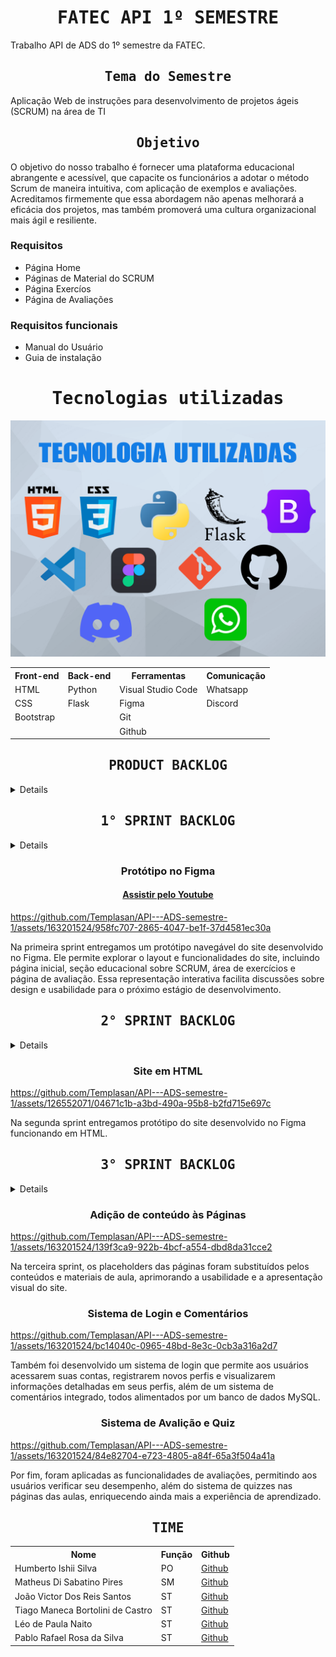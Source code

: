 <h1 align="center"><samp>FATEC API 1º SEMESTRE</samp></h1>

Trabalho API de ADS do 1º semestre da FATEC.

<h2 align="center"><samp>Tema do Semestre</samp></h2>
Aplicação Web de instruções para desenvolvimento de projetos ágeis (SCRUM) na área de TI

<h2 align="center"><samp>Objetivo</samp></h2>
O objetivo do nosso trabalho é fornecer uma plataforma educacional abrangente e acessível, que capacite os funcionários a adotar o método Scrum de maneira intuitiva, com aplicação de exemplos e avaliações. Acreditamos firmemente que essa abordagem não apenas melhorará a eficácia dos projetos, mas também promoverá uma cultura organizacional mais ágil e resiliente.

### Requisitos
+ Página Home
+ Páginas de Material do SCRUM
+ Página Exercíos
+ Página de Avaliações

### Requisitos funcionais
+ Manual do Usuário
+ Guia de instalação

<h1 align="center"><samp>Tecnologias utilizadas</samp></h1>

![](/readme/TecnologiaUtilizadas.png)

<table align="center">
  <tr>
    <th><b>Front-end</b></th>
    <th><b>Back-end</b></th>
    <th><b>Ferramentas</b></th>
    <th><b>Comunicação</b></th>
  </tr>
  <tr>
    <td>HTML</td>
    <td>Python</td>
    <td>Visual Studio Code</td>
    <td>Whatsapp</td>
  </tr>
  <tr>
    <td>CSS</td>
    <td>Flask</td>
    <td>Figma</td>
    <td>Discord</td>
  </tr>
  <tr>
    <td>Bootstrap</td>
    <td></td>
    <td>Git</td>
    <td></td>
  </tr>
  <tr>
    <td></td>
    <td></td>
    <td>Github</td>
    <td></td>
  </tr>
</table>

<h2 align="center"><samp>PRODUCT BACKLOG</samp></h2>

<details>

<table align="center">
  <tr class="row0">
    <td>Rank</td>
    <td>Prioridade</td>
    <td>Resumo</td>
    <td>User Story</td>
    <td>Sprint</td>
    <td>Status</td>
  </tr>
  <tr>
    <td>1</td>
    <td>Alta</td>
    <td>Layout</td>
    <td>Como colaborador da empresa, eu quero ver como será o layout e o design do site.</td>
    <td>1</td>
    <td>Concluído</td>
  </tr>
  <tr>
    <td>2</td>
    <td>Alta</td>
    <td>Página home</td>
    <td>Como colaborador da empresa, eu quero visualizar como será uma página inicial intuitiva no figma.</td>
    <td>1</td>
    <td>Concluído</td>
  </tr>
  <tr>
    <td>3</td>
    <td>Média</td>
    <td>Página de introdução</td>
    <td>Como colaborador da empresa, eu quero visualizar como será uma página para aprender sobre os papéis de um time scrum no Figma.</td>
    <td>1</td>
    <td>Concluído</td>
  </tr>
  <tr>
    <td>4</td>
    <td>Alta</td>
    <td>Página de papéis de um time</td>
    <td>Como colaborador da empresa, eu quero visualizar como será uma página para aprender sobre os papéis de um time scrum no Figma.</td>
    <td>1</td>
    <td>Concluído</td>
  </tr>
  <tr>
    <td>5</td>
    <td>Média</td>
    <td>Página dos eventos do scrum</td>
    <td>Como colaborador da empresa, eu quero visualizar como será uma página para aprender os eventos que são pilares da metodologia ágil no figma.</td>
    <td>1</td>
    <td>Concluído</td>
  </tr>
  <tr>
    <td>6</td>
    <td>Baixa</td>
    <td>Página de artefatos e ferramentas</td>
    <td>Como colaborador da empresa, eu quero visualizar como será a página para aprender sobre os artefatos e ferramentas utilizados pelo scrum no figma.</td>
    <td>1</td>
    <td>Concluído</td>
  </tr>
  <tr>
    <td>7</td>
    <td>Média</td>
    <td>Página de avaliação</td>
    <td>Como colaborador da empresa, eu quero visualizar como será a página para avaliar meus conhecimentos sobre os assuntos estudados no figma.</td>
    <td>1</td>
    <td>Concluído</td>
  </tr>
    <tr>
    <td>8</td>
    <td>Média</td>
    <td>Ajustes e navegabilidade</td>
    <td>Como colaborador da empresa, eu quero ter uma experiência de usuário funcional, mesmo que seja apenas um protótipo. </td>
    <td>1</td>
    <td>Concluído</td>
  </tr>
  <tr>
    <td>9</td>
    <td>Alta</td>
    <td>Documentação no GitHub</td>
    <td>Como um membro da equipe, quero desenvolver e organizar a documentação do projeto no GitHub para realizar a entrega da sprint.</td>
    <td>1</td>
    <td>Concluído</td>
  </tr>
  <tr>
    <td>10</td>
    <td>Alta</td>
    <td>base.html</td>
    <td>Como um membro da equipe, desenvolver os elementos em comum entre as páginas em um arquivo base para reduzir códigos repetidos.</td>
    <td>2</td>
    <td>Concluído</td>
  </tr>
  <tr>
    <td>11</td>
    <td>Alta</td>
    <td>Pagina home</td>
    <td>Como colaborador da empresa, eu quero uma página inicial desenvolvida em html.</td>
    <td>2</td>
    <td>Concluído</td>
  </tr>
  <tr>
    <td>12</td>
    <td>Média</td>
    <td>Pagina de introdução</td>
    <td>Como colaborador da empresa, eu quero uma página dos papéis da equipe desenvolvida em html.</td>
    <td>2</td>
    <td>Concluído</td>
  </tr>
  <tr>
    <td>13</td>
    <td>Alta</td>
    <td>Pagina de papéis de um time</td>
    <td>Como colaborador da empresa, eu quero uma página dos papéis da equipe desenvolvida em html.</td>
    <td>2</td>
    <td>Concluído</td>
  </tr>
  <tr>
    <td>14</td>
    <td>Média</td>
    <td>Página dos eventos do scrum</td>
    <td>Como colaborador da empresa, eu quero uma página de eventos do scrum desenvolvida em html.</td>
    <td>2</td>
    <td>Concluído</td>
  </tr>
  <tr>
    <td>15</td>
    <td>Baixa</td>
    <td>Página de artefatos e ferramentas</td>
    <td>Como colaborador da empresa, eu quero uma página para avaliação desenvolvida em html.</td>
    <td>2</td>
    <td>Concluído</td>
  </tr>
  <tr>
    <td>16</td>
    <td>Média</td>
    <td>Página de avaliação</td>
    <td>Como colaborador da empresa, eu quero uma página sobre artefatos e ferramentas desenvolvida em html.</td>
    <td>2</td>
    <td>Concluído</td>
  </tr>
  <tr>
    <td>17</td>
    <td>Alta</td>
    <td>Documentação no GitHub</td>
    <td>Como um membro da equipe, quero atualizar a documentação do projeto no GitHub para realizar a entrega da sprint.</td>
    <td>2</td>
    <td>Concluído</td>
  </tr>
  <tr>
    <td>18</td>
    <td>Alta</td>
    <td>Flask</td>
    <td>Como um membro da equipe, eu quero aplicar o framework flask nas páginas desenvolvidas em html.</td>
    <td>3</td>
    <td>Concluído</td>
  </tr>
  <tr>
    <td>19</td>
    <td>Média</td>
    ⁣<td>Conteúdo da home</td>
    <td>Como colaborador da empresa, eu quero que os &quot;placeholders&quot; da página home receba o seu conteúdo</td>
    <td>3</td>
    <td>Concluído</td>
  </tr>
  <tr>
    <td>20</td>
    <td>Média</td>
    ⁣<td>Conteúdo da introdução</td>
    <td>Como colaborador da empresa, eu quero que os &quot;placeholders&quot; da página de introdução receba o seu conteúdo</td>
    <td>3</td>
    <td>Concluído</td>
  </tr>
  <tr>
    <td>21</td>
    <td>Média</td>
    ⁣<td>Conteúdo dos papéis de um time</td>
    <td>Como colaborador da empresa, eu quero que os &quot;placeholders&quot; da página sobre os papéis do time receba o seu conteúdo</td>
    <td>3</td>
    <td>Concluído</td>
  </tr>
    <tr>
    <td>22</td>
    <td>Média</td>
    <td>Conteudo dos eventos</td>
    <td>Como colaborador da empresa, eu quero que os &quot;placeholders&quot; da página sobre os eventos do scrum receba o seu conteúdo.</td>
    <td>3</td>
    <td>Concluído</td>
  </tr>
  <tr>
    <td>23</td>
    <td>Media</td>
    <td>Conteúdo dos artefatos</td>
    <td>Como colaborador da empresa, eu quero que os &quot;placeholders&quot; da página sobre os artefatos recebam o seu conteúdo.</td>
    <td>3</td>
    <td>Concluído</td>
  </tr>
  <tr>
    <td>24</td>
    <td>Alta</td>
    <td>Funcionalidade da avaliação</td>
    <td>Como colaborador da empresa, eu quero que os formulários da página de avaliação sejam funcionais.</td>
    <td>3</td>
    <td>Concluído</td>
  </tr>
  <tr>
    <td>25</td>
    <td>Alta</td>
    <td>Sistema de Login</td>
    <td>Como desenvolvedor, eu quero um sistema que cadastre e crie seçoes para os usuarios do site, armazenando as informaçoes em um database.</td>
    <td>3</td>
    <td>Concluído</td>
  </tr>
  <tr>
    <td>26</td>
    <td>Média</td>
    <td>Páginas do Sistema de Login</td>
    <td>Como colaborador da empresa, quero páginas para fazer cadastro, entar na minha conta e verificar minhas informaçoes.</td>
    <td>3</td>
    <td>Concluído</td>
  </tr>
  <tr>
    <td>27</td>
    <td>Média</td>
    <td>Páginas de comentário</td>
    <td>Como colaborador da empresa, quero uma página para deixar um comentário sobre o curso.</td>
    <td>3</td>
    <td>Concluído</td>
  </tr> 
  <tr>
    <td>28</td>
    <td>Alta</td>
    <td>Sistema de comentário</td>
    <td>Como desenvolvedor, quero um sistema que armazene os comentarios no banco dedados e os mostre na página do site.</td>
    <td>3</td>
    <td>Concluído</td>
  </tr>
  <tr>
    <td>29</td>
    <td>Média</td>
    <td>Sistema de quiz</td>
    <td>Como desenvolvedor, quero um sistema para os quizes das páginas de aula.</td>
    <td>3</td>
    <td>Concluído</td>
  </tr>
  <tr>
    <td>30</td>
    <td>Alta</td>
    <td>Documentação no GitHub</td>
    <td>Como um membro da equipe, quero atualizar a documentação do projeto no GitHub para realizar a entrega da sprint.</td>
    <td>3</td>
    <td>Concluído</td>
  </tr>
  <tr>
    <td>31</td>
    <td>Média</td>
    <td>Aplicar quizes</td>
    <td>Como colaborador da empresa, eu quero que todas as páginas de aula tenham quizes funcionais.</td>
    <td>4</td>
    <td>A fazer</td>
  </tr>
  <tr>
    <td>32</td>
    <td>Média</td>
    <td>Desempenho no Perfil</td>
    <td>Como colaborador da empresa, eu quero que meu desempenho na avaliação fique salvo no meu perfil.</td>
    <td>4</td>
    <td>A fazer</td>
  </tr>
  <tr>
    <td>33</td>
    <td>Média</td>
    <td>Melhorias no site</td>
    <td>Como colaborador da empresa, eu quero que site não possua bugs.</td>
    <td>4</td>
    <td>A fazer</td>
  </tr>
  <tr>
    <td>34</td>
    <td>Média</td>
    <td>AWS</td>
    <td>Como desenvolvedor, quero que o site seja hospedado em um servidor AWS (Amazon Web Server) para qualquer um com acesso à internet poder acessá-lo.</td>
    <td>4</td>
    <td>A fazer</td>
  </tr>
  <tr>
    <td>35</td>
    <td>Alta</td>
    <td>Manual do usuário</td>
    <td>Como host do site, eu quero ter acesso ao manual do usuário no Github para saber instalar do projeto.</td>
    <td>4</td>
    <td>A fazer</td>
  </tr>
  <tr>
    <td>36</td>
    <td>Alta</td>
    <td>Documentação Final</td>
    <td>Como um membro da equipe, quero finalizar a documentação do projeto no GitHub para realizar a finalizar o produto.</td>
    <td>4</td>
    <td>A fazer</td>
  </tr>
</table>

</details>

<h2 align="center"><samp>1° SPRINT BACKLOG</samp></h2>

<details>

<table>
  <tr>
	<td>Rank</td>
	<td>Prioridade</td>
	<td>User Story</td>
	<td>Status</td>
  </tr>
  <tr>
	<td>1</td>
	<td>100</td>
	<td>Eu como contratante da equipe, quero uma amostra visual do layout do site.</td>
	<td>Concluído</td>
  </tr>
  <tr>
	<td>2</td>
	<td>95</td>
	<td>Eu como membro do time, quero estudar a ferramenta figma para repassar para os outros integrantes.</td>
	<td>Concluído</td>
  </tr>
  <tr>
	<td>3</td>
	<td>90</td>
	<td>Eu como funcionario da empresa, quero uma página inical intuitiva feita em figma.</td>
	<td>Concluído</td>
  </tr>
  <tr>
	<td>4</td>
	<td>85</td>
	<td>Eu como funcionario da empresa, quero uma página de introdução ao SCRUM feita em figma.</td>
	<td>Concluído</td>
  </tr>
  <tr>
	<td>5</td>
	<td>80</td>
	<td>Eu como funcionario da empresa, quero uma página sobre os papeis de um time no SCRUM feita em figma.</td>
	<td>Concluído</td>
  </tr>
  <tr>
	<td>6</td>
	<td>75</td>
	<td>Eu como funcionario da empresa, quero uma página sobre os eventos do SCRUM feita em figma.</td>
	<td>Concluído</td>
  </tr>
  <tr>
	<td>7</td>
	<td>70</td>
	<td>Eu como funcionario da empresa, quero uma página sobre os artefatos e ferramentas utilizadas no SCRUM feita em figma.</td>
	<td>Concluído</td>
  </tr>
  <tr>
	<td>8</td>
	<td>65</td>
	<td>Eu como funcionario da empresa, quero uma página de avalição para todo o conteudo estudado feita em figma.</td>
	<td>Concluído</td>
  </tr>
  <tr>
	<td>9</td>
	<td>60</td>
	<td>Eu como funcionario da empresa, quero que as imagens &quot;placeholders&quot; da página inicial recebam seu conteúdo.</td>
	<td>Concluído</td>
  </tr>
  <tr>
	<td>10</td>
	<td>55</td>
	<td>Eu como funcionario da empresa, quero que as imagens &quot;placeholders&quot; da página de introdução recebam seu conteúdo.</td>
	<td>Concluído</td>
  </tr>
  <tr>
	<td>11</td>
	<td>50</td>
	<td>Eu como funcionario da empresa, quero que as imagens &quot;placeholders&quot; da página de papéis de um time recebam seu conteúdo.</td>
	<td>Concluído</td>
  </tr>
  <tr>
	<td>12</td>
	<td>45</td>
	<td>Eu como funcionario da empresa, quero que as imagens &quot;placeholders&quot; da página de eventos recebam seu conteúdo.</td>
	<td>Concluído</td>
  </tr>
  <tr>
	<td>13</td>
	<td>40</td>
	<td>Eu como funcionario da empresa, quero que as imagens &quot;placeholders&quot; da página de artefatos recebam seu conteúdo.</td>
	<td>Concluído</td>
  </tr>
  <tr>
	<td>14</td>
	<td>35</td>
	<td>Eu como funcionario da empresa, quero que a imagem &quot;placeholders&quot; da página de avalição receba seu conteúdo.</td>
	<td>Concluído</td>
  </tr>
  <tr>
	<td>15</td>
	<td>30</td>
	<td>Eu como funcionario da empresa, quero um campo para testar meus conhecimentos ao final do material estudado.</td>
	<td>Concluído</td>
  </tr>
  <tr>
	<td>16</td>
	<td>25</td>
	<td>Eu como funcionario da empresa, quero que o prototipo seja navegavel de uma página para outra.</td>
	<td>Concluído</td>
  </tr>
  <tr>
	<td>17</td>
	<td>20</td>
	<td>Como um membro da equipe, quero reduzir e adaptar os textos &quot;placeholders&quot; para deixar o layout mais limpo.</td>
	<td>Concluído</td>
  </tr>
  <tr>
	<td>18</td>
	<td>15</td>
	<td>Eu como membro do time, quero uma apresentação para a entrega do MVP da sprint.</td>
	<td>Concluído</td>
  </tr>
  <tr>
	<td>19</td>
	<td>10</td>
	<td>Como um membro da equipe, quero finalizar a documentação do projeto no GitHub para realizar a finalizar o produto.</td>
	<td>Concluído</td>
  </tr>
</table>

</details>

<h3 align="center">Protótipo no Figma</h3>

<h4 align="center"><a href="https://youtu.be/bF1j0FQ-05o">Assistir pelo Youtube</a></h4>

https://github.com/Templasan/API---ADS-semestre-1/assets/163201524/958fc707-2865-4047-be1f-37d4581ec30a

<p>Na primeira sprint entregamos um protótipo navegável do site desenvolvido no Figma. Ele permite explorar o layout e funcionalidades do site, incluindo página inicial, seção educacional sobre SCRUM, área de exercícios e página de avaliação. Essa representação interativa facilita discussões sobre design e usabilidade para o próximo estágio de desenvolvimento.</p>

<h2 align="center"><samp>2° SPRINT BACKLOG</samp></h2>

<details>

<table>
  <tr>
	<td>Rank</td>
	<td>Prioridade</td>
	<td>User Story</td>
	<td>Status</td>
  </tr>
  <tr>
	<td>1</td>
	<td>100</td>
	<td>Como um membro da equipe, desenvolver os elementos em comum entre as páginas em um arquivo base para reduzir códigos repetidos.</td>
	<td>Concluído</td>
  </tr>
  <tr>
	<td>2</td>
	<td>95</td>
	<td>Como colaborador da empresa, eu quero uma página inicial desenvolvida em html.</td>
	<td>Concluído</td>
  </tr>
  <tr>
	<td>3</td>
	<td>90</td>
	<td>Como colaborador da empresa, eu quero uma página dos papéis da equipe desenvolvida em html.</td>
	<td>Concluído</td>
  </tr>
  <tr>
	<td>4</td>
	<td>85</td>
	<td>Como colaborador da empresa, eu quero uma página de eventos do scrum desenvolvida em html.</td>
	<td>Concluído</td>
  </tr>
  <tr>
	<td>5</td>
	<td>80</td>
	<td>Como colaborador da empresa, eu quero uma página para avaliação desenvolvida em html.</td>
	<td>Concluído</td>
  </tr>
  <tr>
	<td>6</td>
	<td>75</td>
	<td>Como colaborador da empresa, eu quero uma página sobre artefatos e ferramentas desenvolvida em html.</td>
	<td>Concluído</td>
  </tr>
  
</table>

</details>

<h3 align="center">Site em HTML</h3>

https://github.com/Templasan/API---ADS-semestre-1/assets/126552071/04671c1b-a3bd-490a-95b8-b2fd715e697c

<p>Na segunda sprint entregamos protótipo do site desenvolvido no Figma funcionando em HTML.</p>

<h2 align="center"><samp>3° SPRINT BACKLOG</samp></h2>

<details>

<table>

  <tr>
	<td>Rank</td>
	<td>Prioridade</td>
	<td>User Story</td>
	<td>Status</td>
  </tr>

  <tr>
	<td>1</td>
	<td>100</td>
	<td>Como um membro da equipe, quero aplicar o framework flask nas páginas desenvolvidas em html para desenvolver o back-end.</td>
	<td>Concluído</td>
  </tr>

  <tr>
	<td>2</td>
	<td>95</td>
	<td>Como colaborador da empresa, quero que os "placeholders" da página home receba o seu conteúdo</td>
	<td>Concluído</td>
  </tr>

  <tr>
	<td>3</td>
	<td>90</td>
	<td>Como colaborador da empresa, quero que os "placeholders" da página de introdução receba o seu conteúdo</td>
	<td>Concluído</td>
  </tr>

  <tr>
	<td>4</td>
	<td>85</td>
	<td>Como colaborador da empresa, quero que os "placeholders" da página sobre os papéis do time receba o seu conteúdo</td>
	<td>Concluído</td>
  </tr>

  <tr>
	<td>5</td>
	<td>80</td>
	<td>Como colaborador da empresa, quero que os "placeholders" da página sobre os eventos do scrum receba o seu conteúdo.</td>
	<td>Concluído</td>
  </tr>
  
  <tr>
	<td>6</td>
	<td>75</td>
	<td>Como colaborador da empresa, quero que os "placeholders" da página sobre os artefatos recebam o seu conteúdo.</td>
	<td>Concluído</td>
  </tr>

  <tr>
	<td>7</td>
	<td>70</td>
	<td>Como colaborador da empresa, quero questões na página de avaliação para validar meu conhecimento.</td>
	<td>Concluído</td>
  </tr>

  <tr>
	<td>8</td>
	<td>65</td>
	<td>Como colaborador da empresa, quero que quesõtes para os formulários da página de avaliação.</td>
	<td>Concluído</td>
  </tr>

  <tr>
	<td>9</td>
	<td>60</td>
	<td>Como colaborador da empresa, quero que os formulários da página de avaliação retornem meu desempenho no questionário.</td>
	<td>Concluído</td>
  </tr>

  <tr>
	<td>10</td>
	<td>55</td>
	<td>Como colaborador da empresa, quero uma página com os resultados para saber meu desempenho no questionário.</td>
	<td>Concluído</td>
  </tr>

  <tr>
	<td>11</td>
	<td>50</td>
	<td>Como colaborador da empresa, quero uma página de comentarios para avaliar o curso.</td>
	<td>Concluído</td>
  </tr>

  <tr>
	<td>12</td>
	<td>45</td>
	<td>Como membro da equipe, quero um sistema utilizando banco de dados MySQL para armazenar contas de empregados e seus comentários.</td>
	<td>Concluído</td>
  </tr>

  <tr>
	<td>13</td>
	<td>40</td>
	<td>Como colaborador da empresa, quero uma página para entrar na minha conta ou me cadastrar caso eu não tenha uma conta.</td>
	<td>Concluído</td>
  </tr>

  <tr>
	<td>14</td>
	<td>35</td>
	<td>Como colaborador da empresa, quero uma página para verificar as informações da minha conta.</td>
	<td>Concluído</td>
  </tr>

  <tr>
	<td>15</td>
	<td>30</td>
	<td>Como desenvolvedor, quero o sistema de quiz das páginas de aulas funcionando para futuramente aplicar em todas as páginas.</td>
	<td>Concluído</td>
  </tr>

  <tr>
	<td>16</td>
	<td>25</td>
	<td>Como desenvolvedor, quero que o README no github esteja atualizado com as informações do que foi realizado nessa sprint.</td>
	<td>Concluído</td>
  </tr>

  <tr>
	<td>17</td>
	<td>20</td>
	<td>Como desenvolvedor, quero elaborar uma apresentação para o sprint review.</td>
	<td>Concluído</td>
  </tr>

</table>
</details>

<h3 align="center">Adição de conteúdo às Páginas</h3>

https://github.com/Templasan/API---ADS-semestre-1/assets/163201524/139f3ca9-922b-4bcf-a554-dbd8da31cce2

<p>Na terceira sprint, os placeholders das páginas foram substituídos pelos conteúdos e materiais de aula, aprimorando a usabilidade e a apresentação visual do site.</p>

<h3 align="center">Sistema de Login e Comentários</h3>

https://github.com/Templasan/API---ADS-semestre-1/assets/163201524/bc14040c-0965-48bd-8e3c-0cb3a316a2d7

<p>Também foi desenvolvido um sistema de login que permite aos usuários acessarem suas contas, registrarem novos perfis e visualizarem informações detalhadas em seus perfis, além de um sistema de comentários integrado, todos alimentados por um banco de dados MySQL.</p>

<h3 align="center">Sistema de Avalição e Quiz</h3>

https://github.com/Templasan/API---ADS-semestre-1/assets/163201524/84e82704-e723-4805-a84f-65a3f504a41a

<p>Por fim, foram aplicadas as funcionalidades de avaliações, permitindo aos usuários verificar seu desempenho, além do sistema de quizzes nas páginas das aulas, enriquecendo ainda mais a experiência de aprendizado.</p>

<h2 align="center"><samp>TIME</samp></h2>

<table align="center">
  <tr>
    <th><b>Nome</b></th>
    <th><b>Função</b></th>
    <th><b>Github</b></th>
  </tr>
  <tr>
    <td>Humberto Ishii Silva</td>
    <td>PO</td>
    <td><a href="https://github.com/HumbertoIshii">Github</a></td>
  </tr>
  <tr>
    <td>Matheus Di Sabatino Pires</td>
    <td>SM</td>
    <td><a href="https://github.com/Omathzao">Github</a></td>
  </tr>
  <tr>
    <td>João Victor Dos Reis Santos</td>
    <td>ST</td>
    <td><a href="https://github.com/Templasan">Github</a></td>
  </tr>
  <tr>
    <td>Tiago Maneca Bortolini de Castro</td>
    <td>ST</td>
    <td><a href="https://github.com/deusimortal">Github</a></td>
  </tr>
  <tr>
    <td>Léo de Paula Naito</td>
    <td>ST</td>
    <td><a href="https://github.com/LNaito">Github</a></td>
  </tr>
    <tr>
    <td>Pablo Rafael Rosa da Silva</td>
    <td>ST</td>
    <td><a href="https://github.com/Rafa0709">Github</a></td>
  </tr>
</table>
